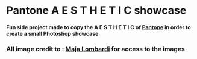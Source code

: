 # Pantone A E S T H E T I C showcase

#### Fun side project made to copy the A E S T H E T I C of [Pantone](https://www.pantone.com) in order to create a small Photoshop showcase

### All image credit to : [Maja Lombardi](https://www.instagram.com/lombardi.jpg/?hl=en) for access to the images
